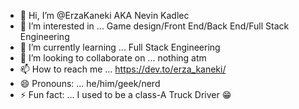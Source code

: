 - 👋 Hi, I’m @ErzaKaneki AKA Nevin Kadlec
- 👀 I’m interested in ... Game design/Front End/Back End/Full Stack Engineering
- 🌱 I’m currently learning ... Full Stack Engineering
- 💞️ I’m looking to collaborate on ... nothing atm
- 📫 How to reach me ... https://dev.to/erza_kaneki/
- 😄 Pronouns: ... he/him/geek/nerd
- ⚡ Fun fact: ... I used to be a class-A Truck Driver 😁

<!---
ErzaKaneki/ErzaKaneki is a ✨ special ✨ repository because its `README.md` (this file) appears on your GitHub profile.
You can click the Preview link to take a look at your changes.
--->
